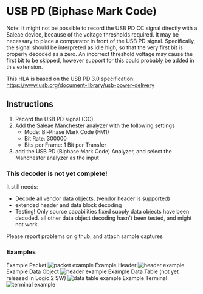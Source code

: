 # USB PD (Biphase Mark Code)

Note: It might not be possible to record the USB PD CC signal directly with a Saleae device, because of the voltage thresholds required. It may be necessary to place a comparator in front of the USB PD signal. Specifically, the signal should be interpreted as idle high, so that the very first bit is properly decoded as a zero. An incorrect threshold voltage may cause the first bit to be skipped, however support for this could probably be added in this extension.

This HLA is based on the USB PD 3.0 specification: https://www.usb.org/document-library/usb-power-delivery

## Instructions

1. Record the USB PD signal (CC).
2. Add the Saleae Manchester analyzer with the following settings
   - Mode: Bi-Phase Mark Code (FM1)
   - Bit Rate: 300000
   - Bits per Frame: 1 Bit per Transfer
3. add the USB PD (Biphase Mark Code) Analyzer, and select the Manchester analyzer as the input

### This decoder is not yet complete!

It still needs:

- Decode all vendor data objects. (vendor header is supported)
- extended header and data block decoding
- Testing! Only source capabilities fixed supply data objects have been decoded. all other data object decoding hasn't been tested, and might not work.

Please report problems on github, and attach sample captures

### Examples
Example Packet
![packet example](./assets/packet.png)
Example Header
![header example](./assets/header.png)
Example Data Object
![header example](./assets/data_object.png)
Example Data Table (not yet released in Logic 2 SW)
![data table example](./assets/data_table.png)
Example Terminal
![terminal example](./assets/terminal.png)
